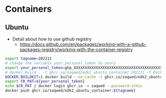 # Containers

## Ubuntu

- Detail about how to use github registry
  - https://docs.github.com/en/packages/working-with-a-github-packages-registry/working-with-the-container-registry

```bash
export tagname=202211
# change the variable your_personal_token to yours
export your_personal_token=ghp_XXXXXXXXXXXXXXXXXXXXXXXXXXXXXXXXXXXXXXXXXXX
# docker build . -t ghcr.io/saqwed/edk2_ubuntu_container:202211 -f Dockerfile-Ubuntu 
DOCKER_BUILDKIT=1 docker build --no-cache -t ghcr.io/saqwed/edk2_ubuntu_container:${tagname} . -f Dockerfile-Ubuntu
export CR_PAT=${your_personal_token}
echo $CR_PAT | docker login ghcr.io -u saqwed --password-stdin
docker push ghcr.io/saqwed/edk2_ubuntu_container:${tagname}
```
